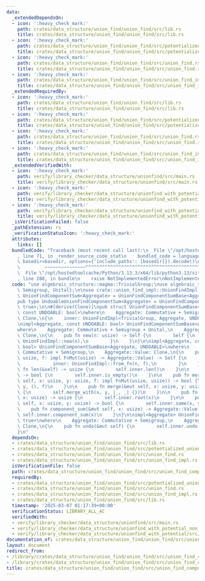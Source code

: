 ```yaml
---
data:
  _extendedDependsOn:
  - icon: ':heavy_check_mark:'
    path: crates/data_structure/union_find/union_find/src/lib.rs
    title: crates/data_structure/union_find/union_find/src/lib.rs
  - icon: ':heavy_check_mark:'
    path: crates/data_structure/union_find/union_find/src/potentialized_union_find.rs
    title: crates/data_structure/union_find/union_find/src/potentialized_union_find.rs
  - icon: ':heavy_check_mark:'
    path: crates/data_structure/union_find/union_find/src/union_find.rs
    title: crates/data_structure/union_find/union_find/src/union_find.rs
  - icon: ':heavy_check_mark:'
    path: crates/data_structure/union_find/union_find/src/union_find_impl.rs
    title: crates/data_structure/union_find/union_find/src/union_find_impl.rs
  _extendedRequiredBy:
  - icon: ':heavy_check_mark:'
    path: crates/data_structure/union_find/union_find/src/lib.rs
    title: crates/data_structure/union_find/union_find/src/lib.rs
  - icon: ':heavy_check_mark:'
    path: crates/data_structure/union_find/union_find/src/potentialized_union_find.rs
    title: crates/data_structure/union_find/union_find/src/potentialized_union_find.rs
  - icon: ':heavy_check_mark:'
    path: crates/data_structure/union_find/union_find/src/union_find.rs
    title: crates/data_structure/union_find/union_find/src/union_find.rs
  - icon: ':heavy_check_mark:'
    path: crates/data_structure/union_find/union_find/src/union_find_impl.rs
    title: crates/data_structure/union_find/union_find/src/union_find_impl.rs
  _extendedVerifiedWith:
  - icon: ':heavy_check_mark:'
    path: verify/library_checker/data_structure/unionfind/src/main.rs
    title: verify/library_checker/data_structure/unionfind/src/main.rs
  - icon: ':heavy_check_mark:'
    path: verify/library_checker/data_structure/unionfind_with_potential/src/main.rs
    title: verify/library_checker/data_structure/unionfind_with_potential/src/main.rs
  - icon: ':heavy_check_mark:'
    path: verify/library_checker/data_structure/unionfind_with_potential_non_commutative_group/src/main.rs
    title: verify/library_checker/data_structure/unionfind_with_potential_non_commutative_group/src/main.rs
  _isVerificationFailed: false
  _pathExtension: rs
  _verificationStatusIcon: ':heavy_check_mark:'
  attributes:
    links: []
  bundledCode: "Traceback (most recent call last):\n  File \"/opt/hostedtoolcache/Python/3.13.3/x64/lib/python3.13/site-packages/onlinejudge_verify/documentation/build.py\"\
    , line 71, in _render_source_code_stat\n    bundled_code = language.bundle(stat.path,\
    \ basedir=basedir, options={'include_paths': [basedir]}).decode()\n          \
    \         ~~~~~~~~~~~~~~~^^^^^^^^^^^^^^^^^^^^^^^^^^^^^^^^^^^^^^^^^^^^^^^^^^^^^^^^^^^^^^^^^^\n\
    \  File \"/opt/hostedtoolcache/Python/3.13.3/x64/lib/python3.13/site-packages/onlinejudge_verify/languages/rust.py\"\
    , line 288, in bundle\n    raise NotImplementedError\nNotImplementedError\n"
  code: "use algebraic_structure::magma::TrivialGroup;\nuse algebraic_traits::{Commutative,\
    \ Semigroup, Unital};\n\nuse crate::union_find_impl::UnionFindImpl;\n\npub type\
    \ UnionFindComponentSum<Aggregate> = UnionFindComponentSumBase<Aggregate, false>;\n\
    pub type UndoableUnionFindComponentSum<Aggregate> = UnionFindComponentSumBase<Aggregate,\
    \ true>;\n\n#[derive(Clone)]\npub struct UnionFindComponentSumBase<Aggregate,\
    \ const UNDOABLE: bool>\nwhere\n    Aggregate: Commutative + Semigroup,\n    Aggregate::Value:\
    \ Clone,\n{\n    inner: UnionFindImpl<TrivialGroup, Aggregate, UNDOABLE>,\n}\n\
    \nimpl<Aggregate, const UNDOABLE: bool> UnionFindComponentSumBase<Aggregate, UNDOABLE>\n\
    where\n    Aggregate: Commutative + Semigroup + Unital,\n    Aggregate::Value:\
    \ Clone,\n{\n    pub fn new(n: usize) -> Self {\n        Self {\n            inner:\
    \ UnionFindImpl::new(n),\n        }\n    }\n}\n\nimpl<Aggregate, const UNDOABLE:\
    \ bool> UnionFindComponentSumBase<Aggregate, UNDOABLE>\nwhere\n    Aggregate:\
    \ Commutative + Semigroup,\n    Aggregate::Value: Clone,\n{\n    pub fn from_fn(n:\
    \ usize, f: impl FnMut(usize) -> Aggregate::Value) -> Self {\n        Self {\n\
    \            inner: UnionFindImpl::from_fn(n, f),\n        }\n    }\n\n    pub\
    \ fn len(&self) -> usize {\n        self.inner.len()\n    }\n\n    pub fn is_empty(&self)\
    \ -> bool {\n        self.inner.is_empty()\n    }\n\n    pub fn merge_with(&mut\
    \ self, x: usize, y: usize, f: impl FnMut(usize, usize)) -> bool {\n        self.inner.merge_with(x,\
    \ y, (), f)\n    }\n\n    pub fn merge(&mut self, x: usize, y: usize) -> bool\
    \ {\n        self.merge_with(x, y, |_, _| {})\n    }\n\n    pub fn root(&mut self,\
    \ x: usize) -> usize {\n        self.inner.root(x)\n    }\n\n    pub fn same(&mut\
    \ self, x: usize, y: usize) -> bool {\n        self.inner.same(x, y)\n    }\n\n\
    \    pub fn component_sum(&mut self, x: usize) -> Aggregate::Value {\n       \
    \ self.inner.component_sum(x)\n    }\n}\n\nimpl<Aggregate> UnionFindComponentSumBase<Aggregate,\
    \ true>\nwhere\n    Aggregate: Commutative + Semigroup,\n    Aggregate::Value:\
    \ Clone,\n{\n    pub fn undo(&mut self) {\n        self.inner.undo();\n    }\n\
    }\n"
  dependsOn:
  - crates/data_structure/union_find/union_find/src/lib.rs
  - crates/data_structure/union_find/union_find/src/potentialized_union_find.rs
  - crates/data_structure/union_find/union_find/src/union_find.rs
  - crates/data_structure/union_find/union_find/src/union_find_impl.rs
  isVerificationFile: false
  path: crates/data_structure/union_find/union_find/src/union_find_component_sum.rs
  requiredBy:
  - crates/data_structure/union_find/union_find/src/potentialized_union_find.rs
  - crates/data_structure/union_find/union_find/src/union_find.rs
  - crates/data_structure/union_find/union_find/src/union_find_impl.rs
  - crates/data_structure/union_find/union_find/src/lib.rs
  timestamp: '2025-03-07 01:17:39+00:00'
  verificationStatus: LIBRARY_ALL_AC
  verifiedWith:
  - verify/library_checker/data_structure/unionfind/src/main.rs
  - verify/library_checker/data_structure/unionfind_with_potential_non_commutative_group/src/main.rs
  - verify/library_checker/data_structure/unionfind_with_potential/src/main.rs
documentation_of: crates/data_structure/union_find/union_find/src/union_find_component_sum.rs
layout: document
redirect_from:
- /library/crates/data_structure/union_find/union_find/src/union_find_component_sum.rs
- /library/crates/data_structure/union_find/union_find/src/union_find_component_sum.rs.html
title: crates/data_structure/union_find/union_find/src/union_find_component_sum.rs
---
```

